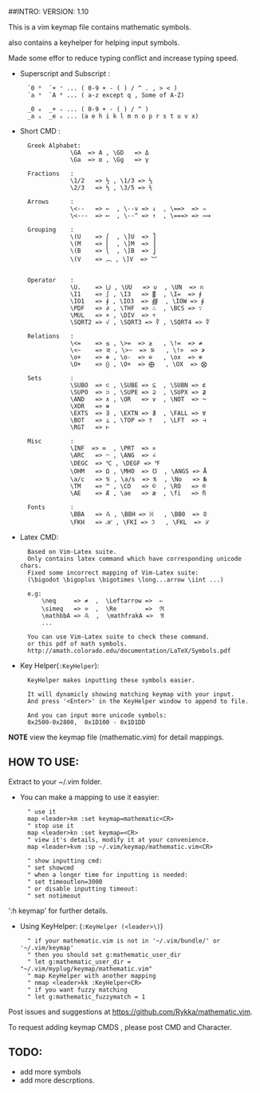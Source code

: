##INTRO:
VERSION: 1.10

This is a vim keymap file contains mathematic symbols.

also contains a keyhelper for helping input symbols.

Made some effor to reduce typing conflict and increase typing speed.

- Superscript and Subscript :

        `0 ⁰  `+ ⁺ ... ( 0-9 + - ( ) / ^ . , > < )
        `a ᵃ  `A ᴬ ... ( a-z except q , Some of A-Z)

        _0 ₀  _+ ₊ ... ( 0-9 + - ( ) / ^ )
        _a ₐ  _e ₑ ... (a e h i k l m n o p r s t u v x)


- Short CMD  :

        Greek Alphabet:
                    \GA  => Α , \GD   => Δ
                    \Ga  => α , \Gg   => γ

        Fractions   :
                    \1/2   => ½ , \1/3 => ⅓
                    \2/3   => ⅔ , \3/5 => ⅗

        Arrows      :
                    \<--   => ←  , \--v => ↓  , \==>  => ⇒
                    \<---  => ⟵  , \--^ => ↑  , \===> => ⟹

        Grouping    : 
                    \(U    => ⎛  , \]U  => ⎤
                    \(M    => ⎜  , \]M  => ⎥
                    \(B    => ⎝  , \]B  => ⎦
                    \(V    => ︵ , \]V  => ︺


        Operator    :
                    \U.    => ⨃ , \UU   => ∪  , \UN  => ∩
                    \I1    => ∫ , \I3   => ∭  , \I=  => ⨎
                    \IO1   => ∮ , \IO3  => ∰  , \IOW => ∳
                    \PDF   => ∂ , \THF  => ∴  , \BCS => ∵
                    \MUL   => × , \DIV  => ÷
                    \SQRT2 => √ , \SQRT3 => ∛ , \SQRT4 => ∜

        Relations   : 
                    \<=    => ≤ , \>=  => ≥   , \!=  => ≠
                    \<~    => ⪝ , \>~  => ⪞   , \!>  => ≯
                    \o+    => ⊕ , \o-  => ⊖   , \ox  => ⊗
                    \O+    => ⨀ , \O+  => ⨁   , \OX  => ⨂

        Sets        :
                    \SUBO  => ⊂ , \SUBE => ⊆  , \SUBN => ⊄
                    \SUPO  => ⊃ , \SUPE => ⊇  , \SUPX => ⊉
                    \AND   => ∧ , \OR   => ∨  , \NOT  => ¬
                    \XOR   => ⊕
                    \EXTS  => ∃ , \EXTN => ∄  , \FALL => ∀
                    \BOT   => ⊥ , \TOP => ⊤   , \LFT  => ⊣
                    \RGT   => ⊢

        Misc        :
                    \INF  => ∞  , \PRT  => ∝
                    \ARC   => ⌒ , \ANG  => ∠
                    \DEGC  => ℃ , \DEGF => ℉
                    \OHM   => Ω , \MHO  => ℧  , \ANGS => Å
                    \a/c   => ℀ , \a/s  => ℁  , \No   => №
                    \TM    => ™ , \CO   => ©  , \RO   => ®
                    \AE    => Æ , \ae   => æ  , \fi   => ﬁ

        Fonts       :
                    \BBA   => 𝔸 , \BBH => ℍ   , \BB0  => 𝟘
                    \FKH   => ℋ , \FKI => ℑ   , \FKL  => ℒ


- Latex CMD:

        Based on Vim-Latex suite.
        Only contains latex command which have corresponding unicode chars.
        Fixed some incorrect mapping of Vim-Latex suite:
        (\bigodot \bigoplus \bigotimes \long...arrow \iint ...)

        e.g: 
            \neq     => ≠  ,  \Leftarrow =>  ⇐
            \simeq   => ≃  ,  \Re        =>  ℜ
            \mathbbA => 𝔸  ,  \mathfrakA =>  𝔄
            ...

        You can use Vim-Latex suite to check these command.
        or this pdf of math symbols.
        http://amath.colorado.edu/documentation/LaTeX/Symbols.pdf 

- Key Helper(`:KeyHelper`):

        KeyHelper makes inputting these symbols easier.

        It will dynamicly showing matching keymap with your input.
        And press '<Enter>' in the KeyHelper window to append to file.

        And you can input more unicode symbols:
        0x2500-0x2800,  0x1D100 - 0x1D1DD
    

**NOTE** view the keymap file (mathematic.vim) for detail mappings.

## HOW TO USE:

Extract to your ~/.vim folder.

- You can make a mapping to use it easyier:
   
        " use it
        map <leader>km :set keymap=mathematic<CR>
        " stop use it
        map <leader>kn :set keymap=<CR>
        " view it's details, modify it at your convenience.
        map <leader>kvm :sp ~/.vim/keymap/mathematic.vim<CR>
    
        " show inputting cmd:
        " set showcmd
        " when a longer time for inputting is needed:
        " set timeoutlen=3000
        " or disable inputting timeout:
        " set notimeout

':h keymap' for further details.


- Using KeyHelper: (`:KeyHelper (<leader>\)`)

        " if your mathematic.vim is not in '~/.vim/bundle/' or '~/.vim/keymap'
        " then you should set g:mathematic_user_dir
        " let g:mathematic_user_dir = "~/.vim/myplug/keymap/mathematic.vim"
        " map KeyHelper with another mapping
        " nmap <leader>kk :KeyHelper<CR>
        " if you want fuzzy matching
        " let g:mathematic_fuzzymatch = 1

Post issues and suggestions at https://github.com/Rykka/mathematic.vim.

To request adding keymap CMDS , please post CMD and Character.

## TODO:

- add more symbols
- add more descrptions.
